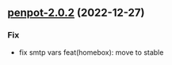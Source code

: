 

## [penpot-2.0.2](https://github.com/truecharts/charts/compare/penpot-2.0.1...penpot-2.0.2) (2022-12-27)

### Fix

- fix smtp vars feat(homebox): move to stable
  
  